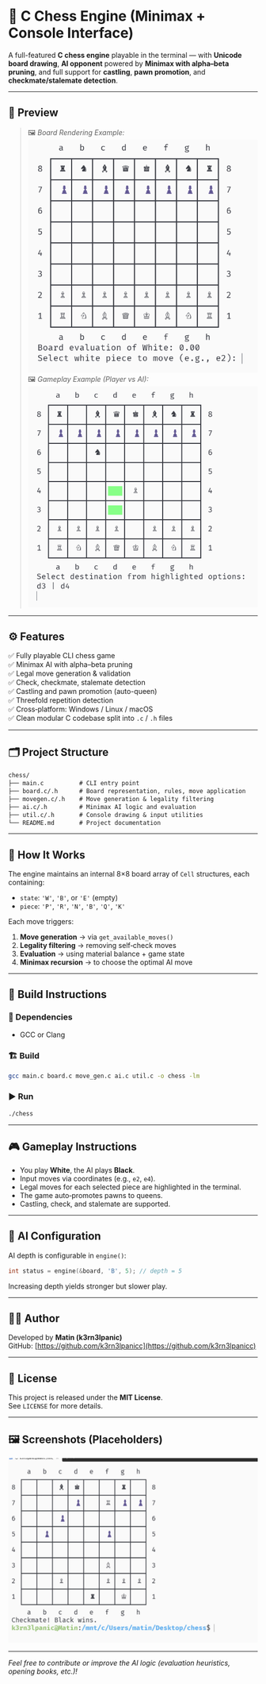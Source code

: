 # 🧠 C Chess Engine (Minimax + Console Interface)

A full-featured **C chess engine** playable in the terminal — with **Unicode board drawing**, **AI opponent** powered by **Minimax with alpha–beta pruning**, and full support for **castling**, **pawn promotion**, and **checkmate/stalemate detection**.

---

## 📸 Preview

> 🖼️ *Board Rendering Example:*
> ![session](images/image.png)
> 🖼️ *Gameplay Example (Player vs AI):*
> ![gameplay example](./images/image2.png)

---

## ⚙️ Features

✅ Fully playable CLI chess game  
✅ Minimax AI with alpha–beta pruning  
✅ Legal move generation & validation  
✅ Check, checkmate, stalemate detection  
✅ Castling and pawn promotion (auto-queen)  
✅ Threefold repetition detection  
✅ Cross‑platform: Windows / Linux / macOS  
✅ Clean modular C codebase split into `.c` / `.h` files

---

## 🗂️ Project Structure

```
chess/
├── main.c          # CLI entry point
├── board.c/.h      # Board representation, rules, move application
├── movegen.c/.h    # Move generation & legality filtering
├── ai.c/.h         # Minimax AI logic and evaluation
├── util.c/.h       # Console drawing & input utilities
└── README.md       # Project documentation
```

---

## 🧩 How It Works

The engine maintains an internal 8×8 board array of `Cell` structures, each containing:

- `state`: `'W'`, `'B'`, or `'E'` (empty)
- `piece`: `'P'`, `'R'`, `'N'`, `'B'`, `'Q'`, `'K'`

Each move triggers:

1. **Move generation** → via `get_available_moves()`
2. **Legality filtering** → removing self‑check moves
3. **Evaluation** → using material balance + game state
4. **Minimax recursion** → to choose the optimal AI move

---

## 🧱 Build Instructions

### 🔧 Dependencies

- GCC or Clang

### 🏗️ Build

```bash
gcc main.c board.c move_gen.c ai.c util.c -o chess -lm
```

### ▶️ Run

```bash
./chess
```

---

## 🎮 Gameplay Instructions

- You play **White**, the AI plays **Black**.
- Input moves via coordinates (e.g., `e2`, `e4`).
- Legal moves for each selected piece are highlighted in the terminal.
- The game auto‑promotes pawns to queens.
- Castling, check, and stalemate are supported.

---

## 🧠 AI Configuration

AI depth is configurable in `engine()`:

```c
int status = engine(&board, 'B', 5); // depth = 5
```

Increasing depth yields stronger but slower play.

---

## 🧑‍💻 Author

Developed by **Matin (k3rn3lpanic)**  
GitHub: [https://github.com/k3rn3lpanicc](https://github.com/k3rn3lpanicc)

---

## 📄 License

This project is released under the **MIT License**.  
See `LICENSE` for more details.

---

## 🖼️ Screenshots (Placeholders)

![checkmate](./images/checkmate.jpg)

---

*Feel free to contribute or improve the AI logic (evaluation heuristics, opening books, etc.)!*
